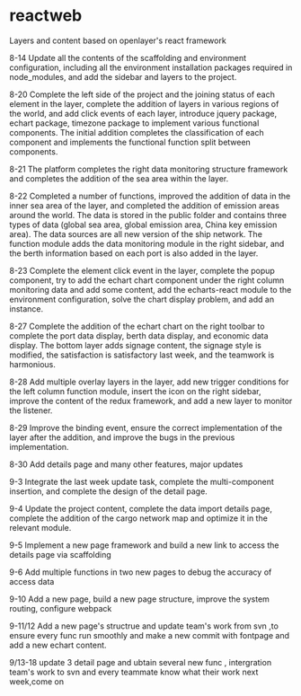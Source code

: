 # reactweb
Layers and content based on openlayer's react framework

8-14 Update all the contents of the scaffolding and environment configuration, including all the environment installation packages required in node_modules, and add the sidebar and layers to the project.

8-20 Complete the left side of the project and the joining status of each element in the layer, complete the addition of layers in various regions of the world, and add click events of each layer, introduce jquery package, echart package, timezone package to implement various functional components. The initial addition completes the classification of each component and implements the functional function split between components.

8-21 The platform completes the right data monitoring structure framework and completes the addition of the sea area within the layer.

8-22 Completed a number of functions, improved the addition of data in the inner sea area of ​​the layer, and completed the addition of emission areas around the world. The data is stored in the public folder and contains three types of data (global sea area, global emission area, China key emission area). The data sources are all new version of the ship network. The function module adds the data monitoring module in the right sidebar, and the berth information based on each port is also added in the layer.

8-23 Complete the element click event in the layer, complete the popup component, try to add the echart chart component under the right column monitoring data and add some content, add the echarts-react module to the environment configuration, solve the chart display problem, and add an instance.

8-27 Complete the addition of the echart chart on the right toolbar to complete the port data display, berth data display, and economic data display. The bottom layer adds signage content, the signage style is modified, the satisfaction is satisfactory last week, and the teamwork is harmonious.

8-28 Add multiple overlay layers in the layer, add new trigger conditions for the left column function module, insert the icon on the right sidebar, improve the content of the redux framework, and add a new layer to monitor the listener.

8-29 Improve the binding event, ensure the correct implementation of the layer after the addition, and improve the bugs in the previous implementation.

8-30 Add details page and many other features, major updates

9-3 Integrate the last week update task, complete the multi-component insertion, and complete the design of the detail page.

9-4 Update the project content, complete the data import details page, complete the addition of the cargo network map and optimize it in the relevant module.

9-5 Implement a new page framework and build a new link to access the details page via scaffolding

9-6 Add multiple functions in two new pages to debug the accuracy of access data

9-10 Add a new page, build a new page structure, improve the system routing, configure webpack

9-11/12 Add a new page's structrue and update team's work from svn ,to ensure every func run smoothly and make a new commit with fontpage and add a new echart content.

9/13-18 update 3 detail page and ubtain several new func , intergration team's work to svn and every teammate know what their work next week,come on
